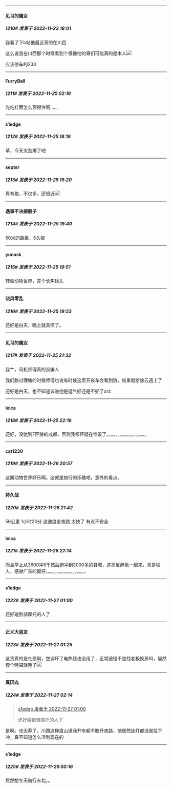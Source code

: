 

*****

####  见习的魔女  
##### 1210#       发表于 2022-11-23 18:01

我看了下b站他最近真的在川西

这么说我在川西那个时候看到个很像他的哥们可能真的是本人<img src="https://static.saraba1st.com/image/smiley/face2017/001.png" referrerpolicy="no-referrer">

应该停车的233



*****

####  FurryBall  
##### 1211#       发表于 2022-11-25 02:19

光吃挂面怎么顶得住啊……



*****

####  s1edge  
##### 1212#       发表于 2022-11-25 18:18

草，今天太劲爆了吧



*****

####  septer  
##### 1213#       发表于 2022-11-25 19:20

真有狼，不仅多，还很近<img src="https://static.saraba1st.com/image/smiley/face2017/124.png" referrerpolicy="no-referrer">



*****

####  遇事不决掷骰子  
##### 1214#       发表于 2022-11-25 19:40

50米的距离，5头狼



*****

####  yunask  
##### 1215#       发表于 2022-11-25 19:51

转型动物世界，差个长焦镜头

*****

####  晓风零乱  
##### 1216#       发表于 2022-11-25 19:53

还好是白天，晚上就真慌了。



*****

####  见习的魔女  
##### 1217#       发表于 2022-11-25 21:32

我艹，司机师傅真的没骗人

我们路过理塘的时候师傅也说有时候这里开夜车会看到狼，结果就给徐云遇上了

还好是白天，也不知道该说他是运气好还是不好了orz



*****

####  leica  
##### 1218#       发表于 2022-11-25 22:16

还好，没达到7匹狼的成都，否则我都怀疑在恰饭了。。。。。。。。。。。。。。。。。。



*****

####  cat1230  
##### 1219#       发表于 2022-11-26 20:57

这期动物世界好乐啊。这就是旅行的乐趣吧，意外的看点。



*****

####  持久战  
##### 1220#       发表于 2022-11-26 21:42

56公里 1小时20分 这速度走夜路 太快了 有点不安全



*****

####  leica  
##### 1221#       发表于 2022-11-26 22:14

而且早上从3600冲5千然后俯冲到3000多的县城，这高反醉氧一起来，真是猛人，感谢广东的靓仔。。。。。。。。。。。。。。。。。。



*****

####  s1edge  
##### 1222#       发表于 2022-11-27 01:00

还好碰到骑摩托的人了



*****

####  正义大朋友  
##### 1223#       发表于 2022-11-27 01:25

这货真的是社恐啊，空调坏了电热毯也没用了，正常途径不是找老板换房吗，居然套个睡袋就睡了<img src="https://static.saraba1st.com/image/smiley/face2017/067.png" referrerpolicy="no-referrer">



*****

####  真田丸  
##### 1224#       发表于 2022-11-27 02:14

<blockquote><a href="httphttps://bbs.saraba1st.com/2b/forum.php?mod=redirect&amp;goto=findpost&amp;pid=58636308&amp;ptid=2050172" target="_blank">s1edge 发表于 2022-11-27 01:00</a>

还好碰到骑摩托的人了</blockquote>
是啊，也太莽了，川西这种盘山道我开车都不敢开夜路，他居然连灯都没就往下冲，真不知道怎么活到现在的



*****

####  s1edge  
##### 1225#       发表于 2022-11-29 00:16

居然想冬天骑行东北。。

